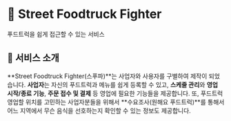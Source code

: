 # 🚚 Street Foodtruck Fighter

푸드트럭을 쉽게 접근할 수 있는 서비스

## 🍔 서비스 소개

**Street Foodtruck Fighter(스푸파)**는 사업자와 사용자를 구별하여 제작이 되었습니다.
**사업자**는 자신의 푸드트럭과 메뉴를 쉽게 등록할 수 있고, **스케줄 관리**와 **영업 시작/종료 기능**, **주문 접수 및 결제** 등 영업에 필요한 기능들을 제공합니다. 또, 푸드트럭 영업할 위치를 고민하는 사업자분들을 위해서 **수요조사(원해요 푸드트럭)**를 통해서 어느 지역에서 무슨 음식을 선호하는지 확인할 수 있는 정보도 제공합니다.

